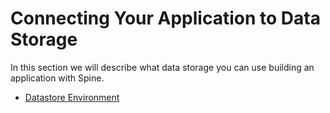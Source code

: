 # Connecting Your Application to Data Storage

In this section we will describe what data storage you can use building an application with Spine.

* [Datastore Environment](/data-storage/configuring-local-datastore-environment.md)